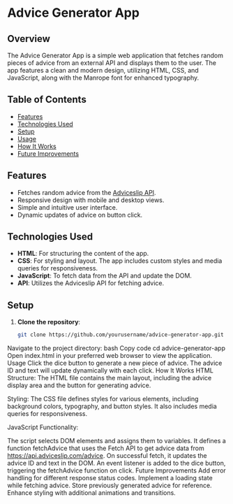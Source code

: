 # Advice Generator App

## Overview

The Advice Generator App is a simple web application that fetches random pieces of advice from an external API and displays them to the user. The app features a clean and modern design, utilizing HTML, CSS, and JavaScript, along with the Manrope font for enhanced typography.

## Table of Contents

- [Features](#features)
- [Technologies Used](#technologies-used)
- [Setup](#setup)
- [Usage](#usage)
- [How It Works](#how-it-works)
- [Future Improvements](#future-improvements)

## Features

- Fetches random advice from the [Adviceslip API](https://api.adviceslip.com/advice).
- Responsive design with mobile and desktop views.
- Simple and intuitive user interface.
- Dynamic updates of advice on button click.

## Technologies Used

- **HTML**: For structuring the content of the app.
- **CSS**: For styling and layout. The app includes custom styles and media queries for responsiveness.
- **JavaScript**: To fetch data from the API and update the DOM.
- **API**: Utilizes the Adviceslip API for fetching advice.

## Setup

1. **Clone the repository**:
   ```bash
   git clone https://github.com/yourusername/advice-generator-app.git
Navigate to the project directory:
bash
Copy code
cd advice-generator-app
Open index.html in your preferred web browser to view the application.
Usage
Click the dice button to generate a new piece of advice.
The advice ID and text will update dynamically with each click.
How It Works
HTML Structure: The HTML file contains the main layout, including the advice display area and the button for generating advice.

Styling: The CSS file defines styles for various elements, including background colors, typography, and button styles. It also includes media queries for responsiveness.

JavaScript Functionality:

The script selects DOM elements and assigns them to variables.
It defines a function fetchAdvice that uses the Fetch API to get advice data from https://api.adviceslip.com/advice.
On successful fetch, it updates the advice ID and text in the DOM.
An event listener is added to the dice button, triggering the fetchAdvice function on click.
Future Improvements
Add error handling for different response status codes.
Implement a loading state while fetching advice.
Store previously generated advice for reference.
Enhance styling with additional animations and transitions.

